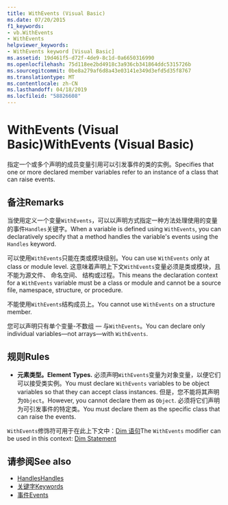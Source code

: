 ```yaml
---
title: WithEvents (Visual Basic)
ms.date: 07/20/2015
f1_keywords:
- vb.WithEvents
- WithEvents
helpviewer_keywords:
- WithEvents keyword [Visual Basic]
ms.assetid: 19d461f5-d72f-4de9-8c1d-0a6650316990
ms.openlocfilehash: 75d118ee2bd4918c3a936cb341864ddc5315726b
ms.sourcegitcommit: 0be8a279af6d8a43e03141e349d3efd5d35f8767
ms.translationtype: MT
ms.contentlocale: zh-CN
ms.lasthandoff: 04/18/2019
ms.locfileid: "58826608"
---
```

# <a name="withevents-visual-basic"></a><span data-ttu-id="4ac31-102">WithEvents (Visual Basic)</span><span class="sxs-lookup"><span data-stu-id="4ac31-102">WithEvents (Visual Basic)</span></span>
<span data-ttu-id="4ac31-103">指定一个或多个声明的成员变量引用可以引发事件的类的实例。</span><span class="sxs-lookup"><span data-stu-id="4ac31-103">Specifies that one or more declared member variables refer to an instance of a class that can raise events.</span></span>  
  
## <a name="remarks"></a><span data-ttu-id="4ac31-104">备注</span><span class="sxs-lookup"><span data-stu-id="4ac31-104">Remarks</span></span>  
 <span data-ttu-id="4ac31-105">当使用定义一个变量`WithEvents`，可以以声明方式指定一种方法处理使用的变量的事件`Handles`关键字。</span><span class="sxs-lookup"><span data-stu-id="4ac31-105">When a variable is defined using `WithEvents`, you can declaratively specify that a method handles the variable's events using the `Handles` keyword.</span></span>  
  
 <span data-ttu-id="4ac31-106">可以使用`WithEvents`只能在类或模块级别。</span><span class="sxs-lookup"><span data-stu-id="4ac31-106">You can use `WithEvents` only at class or module level.</span></span> <span data-ttu-id="4ac31-107">这意味着声明上下文`WithEvents`变量必须是类或模块，且不能为源文件、 命名空间、 结构或过程。</span><span class="sxs-lookup"><span data-stu-id="4ac31-107">This means the declaration context for a `WithEvents` variable must be a class or module and cannot be a source file, namespace, structure, or procedure.</span></span>  
  
 <span data-ttu-id="4ac31-108">不能使用`WithEvents`结构成员上。</span><span class="sxs-lookup"><span data-stu-id="4ac31-108">You cannot use `WithEvents` on a structure member.</span></span>  
  
 <span data-ttu-id="4ac31-109">您可以声明只有单个变量-不数组 — 与`WithEvents`。</span><span class="sxs-lookup"><span data-stu-id="4ac31-109">You can declare only individual variables—not arrays—with `WithEvents`.</span></span>  
  
## <a name="rules"></a><span data-ttu-id="4ac31-110">规则</span><span class="sxs-lookup"><span data-stu-id="4ac31-110">Rules</span></span>  
  
-   <span data-ttu-id="4ac31-111">**元素类型。**</span><span class="sxs-lookup"><span data-stu-id="4ac31-111">**Element Types.**</span></span> <span data-ttu-id="4ac31-112">必须声明`WithEvents`变量为对象变量，以便它们可以接受类实例。</span><span class="sxs-lookup"><span data-stu-id="4ac31-112">You must declare `WithEvents` variables to be object variables so that they can accept class instances.</span></span> <span data-ttu-id="4ac31-113">但是，您不能将其声明为`Object`。</span><span class="sxs-lookup"><span data-stu-id="4ac31-113">However, you cannot declare them as `Object`.</span></span> <span data-ttu-id="4ac31-114">必须将它们声明为可引发事件的特定类。</span><span class="sxs-lookup"><span data-stu-id="4ac31-114">You must declare them as the specific class that can raise the events.</span></span>  
  
 <span data-ttu-id="4ac31-115">`WithEvents`修饰符可用于在此上下文中：[Dim 语句](../../../visual-basic/language-reference/statements/dim-statement.md)</span><span class="sxs-lookup"><span data-stu-id="4ac31-115">The `WithEvents` modifier can be used in this context: [Dim Statement](../../../visual-basic/language-reference/statements/dim-statement.md)</span></span>  
  
## <a name="see-also"></a><span data-ttu-id="4ac31-116">请参阅</span><span class="sxs-lookup"><span data-stu-id="4ac31-116">See also</span></span>

- [<span data-ttu-id="4ac31-117">Handles</span><span class="sxs-lookup"><span data-stu-id="4ac31-117">Handles</span></span>](../../../visual-basic/language-reference/statements/handles-clause.md)
- [<span data-ttu-id="4ac31-118">关键字</span><span class="sxs-lookup"><span data-stu-id="4ac31-118">Keywords</span></span>](../../../visual-basic/language-reference/keywords/index.md)
- [<span data-ttu-id="4ac31-119">事件</span><span class="sxs-lookup"><span data-stu-id="4ac31-119">Events</span></span>](../../../visual-basic/programming-guide/language-features/events/index.md)
